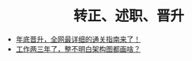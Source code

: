 <h1 align="center">转正、述职、晋升</h1>

- [年底晋升，全网最详细的通关指南来了！](https://juejin.cn/post/6908380219028029453)
- [工作两三年了，整不明白架构图都画啥？](https://juejin.cn/post/6934513564774301704)

